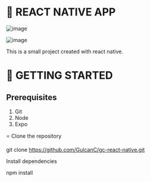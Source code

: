 # 🛑 REACT NATIVE APP

![image](https://user-images.githubusercontent.com/80323415/212573411-b6437de6-2086-47eb-b290-d69938a6d9b1.png)

![image](https://user-images.githubusercontent.com/80323415/212573417-1ca7ba1c-e2ae-43e2-ae89-c8b88089da06.png)


This is a small project created with react native. 


# 🛑 GETTING STARTED

## Prerequisites
1) Git
2) Node
3) Expo


:star: Clone the repository

git clone https://github.com/GulcanC/gc-react-native.git





Install dependencies

npm install

## 



